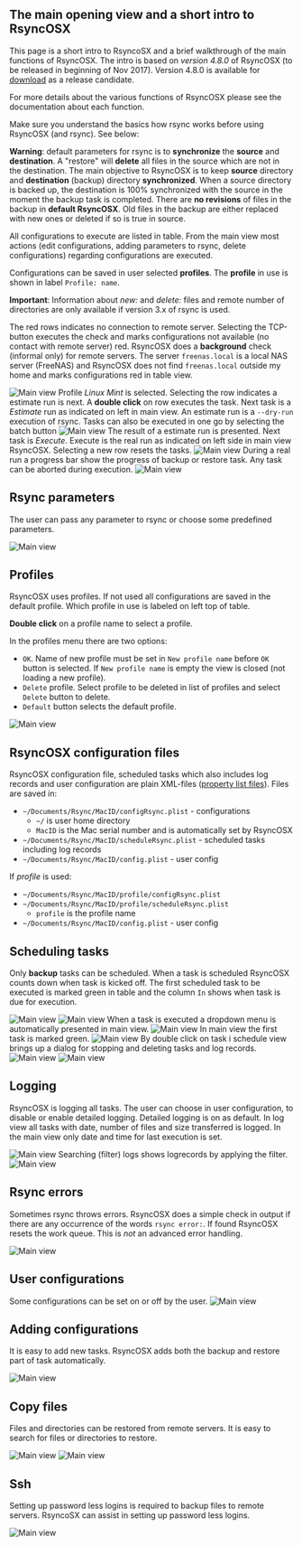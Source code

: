 
## The main opening view and a short intro to RsyncOSX

This page is a short intro to RsyncoSX and a brief walkthrough of the main functions of RsyncOSX. The intro is based on *version 4.8.0* of RsyncOSX (to be released in beginning of Nov 2017). Version 4.8.0 is available for [download](https://github.com/rsyncOSX/RsyncOSX/releases) as a release candidate.

For more details about the various functions of RsyncOSX please see the documentation about each function.

Make sure you understand the basics how rsync works before using RsyncOSX (and rsync). See below:

**Warning**: default parameters for rsync is to **synchronize** the **source** and **destination**. A "restore" will **delete** all files in the source which are not in the destination. The main objective to RsyncOSX is to keep **source** directory and **destination** (backup) directory **synchronized**. When a source directory is backed up, the destination is 100% synchronized with the source in the moment the backup task is completed. There are **no revisions** of files in the backup in **default RsyncOSX**. Old files in the backup are either replaced with new ones or deleted if so is true in source.

All configurations to execute are listed in table. From the main view most actions (edit configurations, adding parameters to rsync, delete configurations) regarding configurations are executed.

Configurations can be saved in user selected **profiles**. The **profile** in use is shown in label `Profile: name`.

**Important**: Information about *new:* and *delete:* files and remote number of directories are only available if version 3.x of rsync is used.

The red rows indicates no connection to remote server. Selecting the TCP-button executes the check and marks configurations not available (no contact with remote server) red. RsyncOSX does a **background** check (informal only) for remote servers. The server `freenas.local` is a local NAS server (FreeNAS) and RsyncOSX does not find `freenas.local` outside my home and marks configurations red in table view.

![Main view](screenshots/master/main.png)
Profile *Linux Mint* is selected. Selecting the row indicates a estimate run is next. A **double click** on row executes the task. Next task is a *Estimate* run as indicated on left in main view. An estimate run is a `--dry-run` execution of rsync. Tasks can also be executed in one go by selecting the batch button
![Main view](screenshots/master/main0.png)
The result of a estimate run is presented. Next task is *Execute*. Execute is the real run as indicated on left side in main view RsyncOSX. Selecting a new row resets the tasks.
![Main view](screenshots/master/main1.png)
During a real run a progress bar show the progress of backup or restore task. Any task can be aborted during execution.
![Main view](screenshots/master/main2.png)

## Rsync parameters

The user can pass any parameter to rsync or choose some predefined parameters.

![Main view](screenshots/master/rsyncparameters.png)

## Profiles

RsyncOSX uses profiles. If not used all configurations are saved in the default profile. Which profile in use is labeled on left top of table.

**Double click** on a profile name to select a profile.

In the profiles menu there are two options:

- `OK`. Name of new profile must be set in `New profile name` before `OK` button is selected. If `New profile name` is empty the view is closed (not loading a new profile).
- `Delete` profile. Select profile to be deleted in list of profiles and select `Delete` button to delete.
- `Default` button selects the default profile.

![Main view](screenshots/master/profile.png)

## RsyncOSX configuration files

RsyncOSX configuration file, scheduled tasks which also includes log records and user configuration are plain XML-files ([property list files](https://en.wikipedia.org/wiki/Property_list)). Files are saved in:

- `~/Documents/Rsync/MacID/configRsync.plist` - configurations
  - `~/` is user home directory
  - `MacID` is the Mac serial number and is automatically set by RsyncOSX
- `~/Documents/Rsync/MacID/scheduleRsync.plist` - scheduled tasks including log records
- `~/Documents/Rsync/MacID/config.plist` - user config

If _profile_ is used:

- `~/Documents/Rsync/MacID/profile/configRsync.plist`
- `~/Documents/Rsync/MacID/profile/scheduleRsync.plist`
  - `profile` is the profile name
- `~/Documents/Rsync/MacID/config.plist` - user config

## Scheduling tasks

Only **backup** tasks can be scheduled. When a task is scheduled RsyncOSX counts down when task is kicked off. The first scheduled task to be executed is marked green in table and the column `In` shows when task is due for execution.

![Main view](screenshots/master/schedule1.png)
![Main view](screenshots/master/schedule2.png)
When a task is executed a dropdown menu is automatically presented in main view.
![Main view](screenshots/master/schedule8.png)
In main view the first task is marked green.
![Main view](screenshots/master/schedule3.png)
By double click on task i schedule view brings up a dialog for stopping and deleting tasks and log records.
![Main view](screenshots/master/schedule4.png)
![Main view](screenshots/master/schedule5.png)

## Logging

RsyncOSX is logging all tasks. The user can choose in user configuration, to disable or enable detailed logging. Detailed logging is on as default. In log view all tasks with date, number of files and size transferred is logged. In the main view only date and time for last execution is set.

![Main view](screenshots/master/logg.png)
Searching (filter) logs shows logrecords by applying the filter.
![Main view](screenshots/master/logg1.png)

## Rsync errors

Sometimes rsync throws errors. RsyncOSX does a simple check in output if there are any occurrence of the words `rsync error:`. If found RsyncOSX resets the work queue. This is *not* an advanced error handling.

![Main view](screenshots/master/error.png)

## User configurations

Some configurations can be set on or off by the user.
![Main view](screenshots/master/config.png)

## Adding configurations

It is easy to add new tasks. RsyncOSX adds both the backup and restore part of task automatically.

![Main view](screenshots/master/add.png)

## Copy files

Files and directories can be restored from remote servers. It is easy to search for files or directories to restore.

![Main view](screenshots/master/copyfiles.png)
![Main view](screenshots/master/copyfiles1.png)

## Ssh

Setting up password less logins is required to backup files to remote servers. RsyncoSX can assist in setting up password less logins.

![Main view](screenshots/master/ssh.png)
